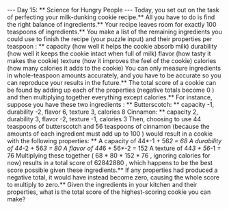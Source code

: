 --- Day 15: ** Science for Hungry People ---
Today, you set out on the task of perfecting your milk-dunking cookie recipe.**  All you have to do is find the right balance of ingredients.**
Your recipe leaves room for exactly
100
teaspoons of ingredients.**  You make a list of the
remaining ingredients you could use to finish the recipe
(your puzzle input) and their
properties per teaspoon
: **
capacity
(how well it helps the cookie absorb milk)
durability
(how well it keeps the cookie intact when full of milk)
flavor
(how tasty it makes the cookie)
texture
(how it improves the feel of the cookie)
calories
(how many calories it adds to the cookie)
You can only measure ingredients in whole-teaspoon amounts accurately, and you have to be accurate so you can reproduce your results in the future.**  The
total score
of a cookie can be found by adding up each of the properties (negative totals become
0
) and then multiplying together everything except calories.**
For instance, suppose you have
these two ingredients
: **
Butterscotch: ** capacity -1, durability -2, flavor 6, texture 3, calories 8
Cinnamon: ** capacity 2, durability 3, flavor -2, texture -1, calories 3
Then, choosing to use
44
teaspoons of butterscotch and
56
teaspoons of cinnamon (because the amounts of each ingredient must add up to
100
) would result in a cookie with the following properties: **
A
capacity
of
44*-1 + 56*2 = 68
A
durability
of
44*-2 + 56*3 = 80
A
flavor
of
44*6 + 56*-2 = 152
A
texture
of
44*3 + 56*-1 = 76
Multiplying these together (
68 * 80 * 152 * 76
, ignoring
calories
for now) results in a total score of
62842880
, which happens to be the best score possible given these ingredients.**  If any properties had produced a negative total, it would have instead become zero, causing the whole score to multiply to zero.**
Given the ingredients in your kitchen and their properties, what is the
total score
of the highest-scoring cookie you can make?